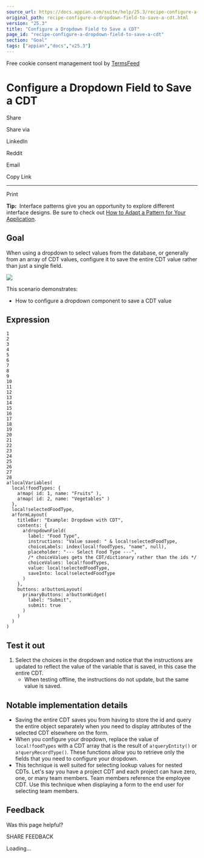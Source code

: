 ```yaml
---
source_url: https://docs.appian.com/suite/help/25.3/recipe-configure-a-dropdown-field-to-save-a-cdt.html
original_path: recipe-configure-a-dropdown-field-to-save-a-cdt.html
version: "25.3"
title: "Configure a Dropdown Field to Save a CDT"
page_id: "recipe-configure-a-dropdown-field-to-save-a-cdt"
section: "Goal"
tags: ["appian","docs","v25.3"]
---
```



Free cookie consent management tool by [TermsFeed](https://www.termsfeed.com/)

# Configure a Dropdown Field to Save a CDT

Share

Share via

LinkedIn

Reddit

Email

Copy Link

* * *

Print

**Tip:**  Interface patterns give you an opportunity to explore different interface designs. Be sure to check out [How to Adapt a Pattern for Your Application](Adapt_a_SAIL_Recipe_to_Work_with_My_Applications.html).

## Goal

When using a dropdown to select values from the database, or generally from an array of CDT values, configure it to save the entire CDT value rather than just a single field.

![](images/SAIL-recipe-dropdown-to-CDT.png)

This scenario demonstrates:

-   How to configure a dropdown component to save a CDT value

## Expression

```
1
2
3
4
5
6
7
8
9
10
11
12
13
14
15
16
17
18
19
20
21
22
23
24
25
26
27
28
a!localVariables(
  local!foodTypes: {
    a!map( id: 1, name: "Fruits" ),
    a!map( id: 2, name: "Vegetables" )
  },
  local!selectedFoodType,
  a!formLayout(
    titleBar: "Example: Dropdown with CDT",
    contents: {
      a!dropdownField(
        label: "Food Type",
        instructions: "Value saved: " & local!selectedFoodType,
        choiceLabels: index(local!foodTypes, "name", null),
        placeholder: "--- Select Food Type ---",
        /* choiceValues gets the CDT/dictionary rather than the ids */
        choiceValues: local!foodTypes,
        value: local!selectedFoodType,
        saveInto: local!selectedFoodType
      )
    },
    buttons: a!buttonLayout(
      primaryButtons: a!buttonWidget(
        label: "Submit",
        submit: true
      )
    )
  )
)
```

## Test it out

1.  Select the choices in the dropdown and notice that the instructions are updated to reflect the value of the variable that is saved, in this case the entire CDT.
    -   When testing offline, the instructions do not update, but the same value is saved.

## Notable implementation details

-   Saving the entire CDT saves you from having to store the id and query the entire object separately when you need to display attributes of the selected CDT elsewhere on the form.
-   When you configure your dropdown, replace the value of `local!foodTypes` with a CDT array that is the result of `a!queryEntity()` or `a!queryRecordType()`. These functions allow you to retrieve only the fields that you need to configure your dropdown.
-   This technique is well suited for selecting lookup values for nested CDTs. Let's say you have a project CDT and each project can have zero, one, or many team members. Team members reference the employee CDT. Use this technique when displaying a form to the end user for selecting team members.

## Feedback

Was this page helpful?

SHARE FEEDBACK

Loading...